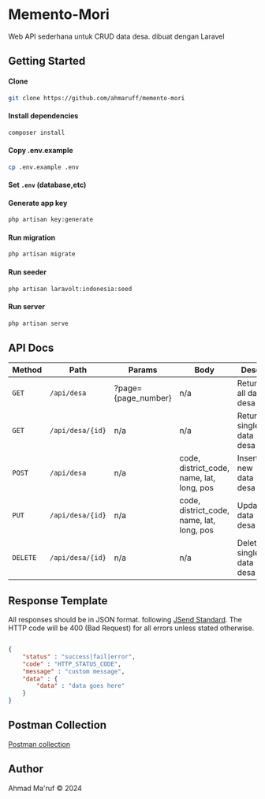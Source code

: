 # Memento-Mori
Web API sederhana untuk CRUD data desa. dibuat dengan Laravel

## Getting Started

#### Clone
  
```bash
git clone https://github.com/ahmaruff/memento-mori
```

#### Install dependencies

```bash
composer install
```

#### Copy .env.example

```bash
cp .env.example .env
```

#### Set `.env` (database,etc)

#### Generate app key
  
```bash
php artisan key:generate
```

#### Run migration

```bash
php artisan migrate
```

#### Run seeder

```bash
php artisan laravolt:indonesia:seed
```

#### Run server

```bash
php artisan serve
```

## API Docs

| Method    | Path              | Params                | Body  | Desc                      |
|---        |---                |---                    |---    |---                        |
| `GET`     | `/api/desa`       | ?page={page_number}   | n/a   | Return all data desa      |
| `GET`     | `/api/desa/{id}`  | n/a    	            | n/a 	| Return single data desa   |
| `POST`	| `/api/desa`     	| n/a    	            | code, district_code, name, lat, long, pos     | Insert new data desa  	|
| `PUT`	| `/api/desa/{id}`     	| n/a    	            | code, district_code, name, lat, long, pos     | Update data desa  	|
| `DELETE`     | `/api/desa/{id}`  | n/a    	            | n/a 	| Delete single data desa   |

## Response Template

All responses should be in JSON format. following [JSend Standard](https://github.com/omniti-labs/jsend). The HTTP code will be 400 (Bad Request) for all errors unless stated otherwise.

```json

{
    "status" : "success|fail|error",
    "code" : "HTTP_STATUS_CODE",
    "message" : "custom message",
    "data" : {
        "data" : "data goes here"
    }
}

```

## Postman Collection

[Postman collection](https://api.postman.com/collections/27401766-d1b5fb19-b9bc-4fc8-931c-c8663e0fa327?access_key=PMAT-01HNGY0ATPMJYDSYBWYX6FS9H4)

## Author

Ahmad Ma'ruf &copy; 2024
